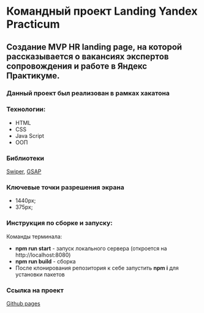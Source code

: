 # Командный проект Landing Yandex Practicum
## Создание MVP HR landing page, на которой рассказывается о вакансиях экспертов сопровождения и работе в Яндекс Практикуме.
### Данный проект был реализован в рамках хакатона 
### Технологии:
* HTML
* CSS
* Java Script
* ООП

### Библиотеки
[Swiper](https://swiperjs.com/), [GSAP](https://greensock.com/gsap/)

### Ключевые точки разрешения экрана
- 1440px;
- 375px;
### Инструкция по сборке и запуску:

Команды терминала:
- **npm run start** - запуск локального сервера (откроется на http://localhost:8080)
- **npm run build** - сборка
- После клонирования репозитория к себе запустить **npm i** для установки пакетов

### Ссылка на проект
[Github pages](https://nameless501.github.io/Landing_Practicum/)
